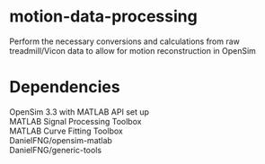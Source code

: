 # motion-data-processing
Perform the necessary conversions and calculations from raw treadmill/Vicon data to allow for motion reconstruction in OpenSim

# Dependencies 
OpenSim 3.3 with MATLAB API set up  
MATLAB Signal Processing Toolbox  
MATLAB Curve Fitting Toolbox  
DanielFNG/opensim-matlab  
DanielFNG/generic-tools
